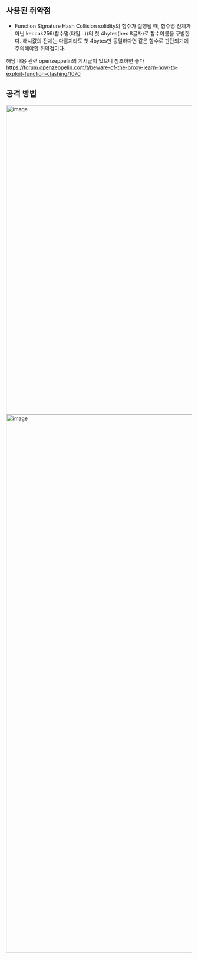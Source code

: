 ## 사용된 취약점
- Function Signature Hash Collision
solidity의 함수가 실행될 때, 함수명 전체가 아닌 keccak256(함수명(타입...))의 첫 4bytes(hex 8글자)로 함수이름을 구별한다.
해시값의 전체는 다를지라도 첫 4bytes만 동일하다면 같은 함수로 판단되기에 주의해야할 취약점이다.

해당 내용 관련 openzeppelin의 게시글이 있으니 참조하면 좋다
https://forum.openzeppelin.com/t/beware-of-the-proxy-learn-how-to-exploit-function-clashing/1070

## 공격 방법

<img width="836" alt="image" src="https://github.com/dik654/Bridge_hacks/assets/33992354/48ee9823-3a2f-47ed-8def-6883b678dd38">
<img width="1456" alt="image" src="https://github.com/dik654/Bridge_hacks/assets/33992354/321a59a7-0846-44fd-a2f4-4ba7bf64a567">
